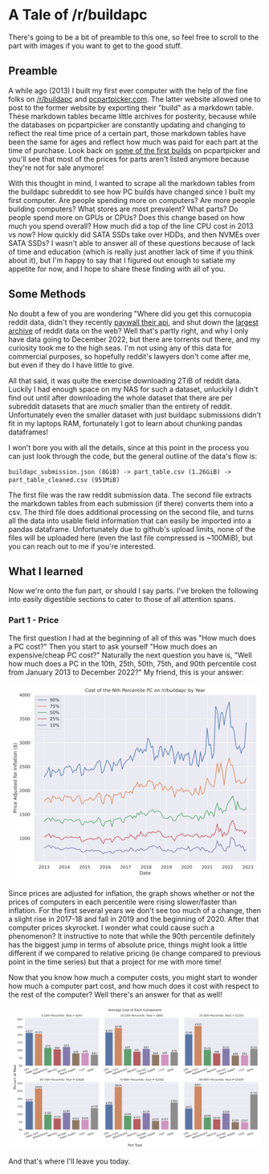 # A Tale of /r/buildapc

There's going to be a bit of preamble to this one, so feel free to scroll to the part with images if you want to get to the good stuff.

## Preamble

A while ago (2013) I built my first ever computer with the help of the fine folks on [/r/buildapc](reddit.com/r/buildapc) and [pcpartpicker.com](pcpartpicker.com). The latter website allowed one to post to the former website by exporting their "build" as a markdown table. These markdown tables became little archives for posterity, because while the databases on pcpartpicker are constantly updating and changing to reflect the real time price of a certain part, those markdown tables have been the same for ages and reflect how much was paid for each part at the time of purchase. Look back on [some of the first builds](https://pcpartpicker.com/builds/#sort=-recent&page=1) on pcpartpicker and you'll see that most of the prices for parts aren't listed anymore because they're not for sale anymore!

With this thought in mind, I wanted to scrape all the markdown tables from the buildapc subreddit to see how PC builds have changed since I built my first computer. Are people spending more on computers? Are more people building computers? What stores are most prevalent? What parts? Do people spend more on GPUs or CPUs? Does this change based on how much you spend overall? How much did a top of the line CPU cost in 2013 vs now? How quickly did SATA SSDs take over HDDs, and then NVMEs over SATA SSDs? I wasn't able to answer all of these questions because of lack of time and education (which is really just another lack of time if you think about it), but I'm happy to say that I figured out enough to satiate my appetite for now, and I hope to share these finding with all of you.

## Some Methods

No doubt a few of you are wondering "Where did you get this cornucopia reddit data, didn't they recently [paywall their api](https://www.reddit.com/r/reddit/comments/12qwagm/an_update_regarding_reddits_api/), and shut down the [largest archive](https://www.reddit.com/r/modnews/comments/134tjpe/reddit_data_api_update_changes_to_pushshift_access/) of reddit data on the web? Well that's partly right, and why I only have data going to December 2022, but there are torrents out there, and my curiosity took me to the high seas. I'm not using any of this data for commercial purposes, so hopefully reddit's lawyers don't come after me, but even if they do I have little to give. 

All that said, it was quite the exercise downloading 2TiB of reddit data. Luckily I had enough space on my NAS for such a dataset, unluckily I didn't find out until after downloading the whole dataset that there are per subreddit datasets that are *much* smaller than the entirety of reddit. Unfortunately even the smaller dataset with just buildapc submissions didn't fit in my laptops RAM, fortunately I got to learn about chunking pandas dataframes!

I won't bore you with all the details, since at this point in the process you can just look through the code, but the general outline of the data's flow is:

    buildapc_submission.json (8GiB) -> part_table.csv (1.26GiB) -> part_table_cleaned.csv (951MiB)

The first file was the raw reddit submission data. The second file extracts the markdown tables from each submission (if there) converts them into a csv. The third file does additional processing on the second file, and turns all the data into usable field information that can easily be imported into a pandas dataframe. Unfortunately due to github's upload limits, none of the files will be uploaded here (even the last file compressed is ~100MiB), but you can reach out to me if you're interested.

## What I learned

Now we're onto the fun part, or should I say parts. I've broken the following into easily digestible sections to cater to those of all attention spans.

### Part 1 - Price

The first question I had at the beginning of all of this was "How much does a PC cost?" Then you start to ask yourself "How much does an expensive/cheap PC cost?" Naturally the next question you have is, "Well how much does a PC in the 10th, 25th, 50th, 75th, and 90th percentile cost from January 2013 to December 2022?" My friend, this is your answer:

![Price percentiles across time](Images/quantile_year.svg)

Since prices are adjusted for inflation, the graph shows whether or not the prices of computers in each percentile were rising slower/faster than inflation. For the first several years we don't see too much of a change, then a slight rise in 2017-18 and fall in 2019 and the beginning of 2020. After that computer prices skyrocket. I wonder what could cause such a phenomenon? It instructive to note that while the 90th percentile definitely has the biggest jump in terms of absolute price, things might look a little different if we compared to relative pricing (ie change compared to previous point in the time series) but that a project for me with more time!

Now that you know how much a computer costs, you might start to wonder how much a computer part cost, and how much does it cost with respect to the rest of the computer? Well there's an answer for that as well!

![Price part percentiles](Images/Part_Breakdown.svg)


And that's where I'll leave you today.
